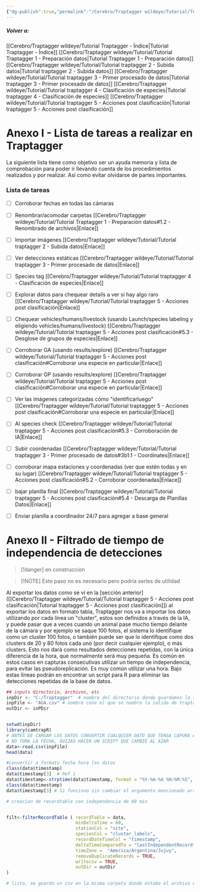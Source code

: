```yaml
---
{"dg-publish":true,"permalink":"/Cerebro/Traptagger wildeye/Tutorial/Tutorial traptagger 6 - Anexos/","noteIcon":""}
---
```


##### Volver a:
[[Cerebro/Traptagger wildeye/Tutorial Traptagger - Índice\|Tutorial Traptagger - Índice]]
[[Cerebro/Traptagger wildeye/Tutorial/Tutorial Traptagger 1 - Preparación datos\|Tutorial Traptagger 1 - Preparación datos]]
[[Cerebro/Traptagger wildeye/Tutorial/Tutorial traptagger 2 - Subida datos\|Tutorial traptagger 2 - Subida datos]]
[[Cerebro/Traptagger wildeye/Tutorial/Tutorial traptagger 3 - Primer procesado de datos\|Tutorial traptagger 3 - Primer procesado de datos]]
[[Cerebro/Traptagger wildeye/Tutorial/Tutorial traptagger 4 - Clasificación de especies\|Tutorial traptagger 4 - Clasificación de especies]]
[[Cerebro/Traptagger wildeye/Tutorial/Tutorial traptagger 5 - Acciones post clasificación\|Tutorial traptagger 5 - Acciones post clasificación]]

# Anexo I - Lista de tareas a realizar en Traptagger
La siguiente lista tiene como objetivo ser un ayuda memoria y lista de comprobación para poder ir llevando cuenta de los procedimientos realizados y por realizar. Así como evitar olvidarse de partes importantes. 

### Lista de tareas
- [ ] Corroborar fechas en todas las cámaras 
- [ ] Renombrar/acomodar carpetas [[Cerebro/Traptagger wildeye/Tutorial/Tutorial Traptagger 1 - Preparación datos#1.2 - Renombrado de archivos\|Enlace]]
- [ ] Importar imágenes [[Cerebro/Traptagger wildeye/Tutorial/Tutorial traptagger 2 - Subida datos\|Enlace]]
- [ ] Ver detecciones estáticas [[Cerebro/Traptagger wildeye/Tutorial/Tutorial traptagger 3 - Primer procesado de datos\|Enlace]]
- [ ] Species tag [[Cerebro/Traptagger wildeye/Tutorial/Tutorial traptagger 4 - Clasificación de especies\|Enlace]]
- [ ] Explorar datos para chequear details a ver si hay algo raro [[Cerebro/Traptagger wildeye/Tutorial/Tutorial traptagger 5 - Acciones post clasificación\|Enlace]]
- [ ] Chequear vehicles/humans/livestock (usando Launch/species labeling y eligiendo vehicles/humans/livestock) [[Cerebro/Traptagger wildeye/Tutorial/Tutorial traptagger 5 - Acciones post clasificación#5.3 - Desglose de grupos de especies\|Enlace]]
- [ ] Corroborar GA (usando results/explore)  [[Cerebro/Traptagger wildeye/Tutorial/Tutorial traptagger 5 - Acciones post clasificación#Corroborar una especie en particular\|Enlace]]
- [ ] Corroborar GP  (usando results/explore) [[Cerebro/Traptagger wildeye/Tutorial/Tutorial traptagger 5 - Acciones post clasificación#Corroborar una especie en particular\|Enlace]]
- [ ] Ver las imágenes categorizadas cómo "identificarluego"  [[Cerebro/Traptagger wildeye/Tutorial/Tutorial traptagger 5 - Acciones post clasificación#Corroborar una especie en particular\|Enlace]]
- [ ] AI species check [[Cerebro/Traptagger wildeye/Tutorial/Tutorial traptagger 5 - Acciones post clasificación#5.3 - Corroboración de IA\|Enlace]]
- [ ] Subir coordenadas [[Cerebro/Traptagger wildeye/Tutorial/Tutorial traptagger 3 - Primer procesado de datos#3b1.1 - Coordinates\|Enlace]]
- [ ] corroborar mapa estaciones y coordenadas (ver que estén todas y en su lugar) [[Cerebro/Traptagger wildeye/Tutorial/Tutorial traptagger 5 - Acciones post clasificación#5.2 - Corroborar coordenadas\|Enlace]]
- [ ] bajar planilla final [[Cerebro/Traptagger wildeye/Tutorial/Tutorial traptagger 5 - Acciones post clasificación#5.4 - Descarga de Planillas Datos\|Enlace]]
- [ ] Enviar planilla a coordinador 24/7 para agregar a base general 




# Anexo II - Filtrado de tiempo de independencia de detecciones

> [!danger] en construccion
> 

> [!NOTE]  Este paso no es necesario pero podría serles de utilidad

 
Al exportar los datos como se vi en la [sección anterior]([[Cerebro/Traptagger wildeye/Tutorial/Tutorial traptagger 5 - Acciones post clasificación\|Tutorial traptagger 5 - Acciones post clasificación]]) al exportar los datos en formato tabla, Traptagger nos va a importar los datos utilizando por cada línea un "cluster", estos son definidos a través de la IA, y puede pasar que a veces cuando un animal pase mucho tiempo delante de la cámara y por ejemplo se saque 100 fotos, el sistema lo identifique como un cluster 100 fotos, o también puede ser que lo identifique como dos clusters de 20 y 80 fotos cada uno (por decir cualquier ejemplo), o más clusters. 
Esto nos dará como resultados detecciones repetidas, con la única diferencia de la hora, que normalmente será muy pequeña. 
Es común en estos casos en capturas consecutivas utilizar un tiempo de independencia, para evitar las pseudoreplicación. Es muy común utilizar una hora. 
Bajo estas líneas podrán en encontrar un script para R para eliminar las detecciones repetidas de la base de datos. 



```R
## inputs directorio, archivos, etc
inpDir <- "C:/Traptagger"  # nombre del directorio donde guardamos la salida de traptagger
inpFile <- "AGA.csv" # nombre cone el que se nombro la salida de traptagger, ubicada en la carpeta especificada antriormente
outDir <- inPDir


setwd(inpDir)
library(camtrapR)  
# ANTES DE CARGAR LOS DATOS CONVERTIR CUALQUIER DATO QUE TENGA CAPURA A LAS 0:00 A 0:01 O 23:59 POR QUE SINO, 
# NO TOMA LA FECHA, QUIZAS HACER UN SCRIPT QUE CAMBIE AL AZAR
data<-read.csv(inpFile) 
head(data)

#convertir a formato fecha hora los datos
class(data$timestamp)
data$timestamp[3]  # Ref 1
data$timestamp<-strptime(data$timestamp, format = "%Y-%m-%d %H:%M:%S", tz = "America/Argentina/Jujuy")  # el argumento "format" puede necesitar ajustarse si se manipularon los datos o Traptagger lo cambia
class(data$timestamp)
data$timestamp[3] # Si funciono sin cambiar el argumento mencionado arriba esta línea debería ser igual a la de mas arriba marcada como "Ref 1" 

# creacion de recordtable con independencia de 60 min


filt<-filterRecordTable ( recordTable = data, 
                          minDeltaTime = 60,
                          stationCol = "site",
                          speciesCol = "cluster_labels",
                          recordDateTimeCol = "timestamp",
                          deltaTimeComparedTo = "lastIndependentRecord",
                          timeZone =  "America/Argentina/Jujuy",
                          removeDuplicateRecords = TRUE,
                          writecsv = TRUE,
                          outDir = outDir
)

# listo, se guardo un csv en la misma carpeta donde estaba el archivo exportado de traptagger


```